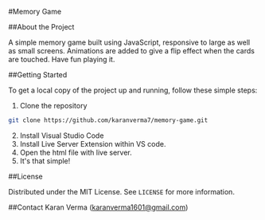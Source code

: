 #Memory Game

##About the Project

A simple memory game built using JavaScript, responsive to large as well as small screens.
Animations are added to give a flip effect when the cards are touched. Have fun playing it.

##Getting Started

To get a local copy of the project up and running, follow these simple steps:

1. Clone the repository
```sh
git clone https://github.com/karanverma7/memory-game.git
```

2. Install Visual Studio Code
3. Install Live Server Extension within VS code.
4. Open the html file with live server.
5. It's that simple!

##License

Distributed under the MIT License. See `LICENSE` for more information.

##Contact
Karan Verma (karanverma1601@gmail.com)
